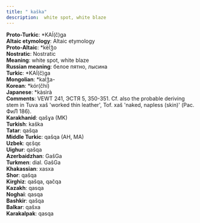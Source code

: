 ```yaml
---
title: " kaška"
description:  white spot, white blaze
---
```


<strong>Proto-Turkic</strong>:  *KAĺ(č)ga<br>
<strong>Altaic etymology</strong>:  Altaic etymology<br>
<strong> Proto-Altaic</strong>:  *kèĺǯo<br>
<strong>Nostratic</strong>:  Nostratic<br>
<strong>Meaning</strong>:  white spot, white blaze<br>
<strong>Russian meaning</strong>:  белое пятно, лысина<br>
<strong>Turkic</strong>:  *KAĺ(č)ga<br>
<strong>Mongolian</strong>:  *kalǯa-<br>
<strong>Korean</strong>:  *kór(čhí)<br>
<strong>Japanese</strong>:  *kàsìrà<br>
<strong>Comments</strong>:  VEWT 241, ЭСТЯ 5, 350-351. Cf. also the probable deriving stem in Tuva xaš 'worked thin leather', Tof. xaš 'naked, napless (skin)' (Рас. ФиЛ 186).<br>
<strong>Karakhanid</strong>:  qašɣa (MK)<br>
<strong>Turkish</strong>:  kaška<br>
<strong>Tatar</strong>:  qašqa<br>
<strong>Middle Turkic</strong>:  qašqa (AH, MA)<br>
<strong>Uzbek</strong>:  qɛšqɛ<br>
<strong>Uighur</strong>:  qašqa<br>
<strong>Azerbaidzhan</strong>:  GašGa<br>
<strong>Turkmen</strong>:  dial. GašGa<br>
<strong>Khakassian</strong>:  xasxa<br>
<strong>Shor</strong>:  qašqa<br>
<strong>Kirghiz</strong>:  qašqa, qačqa<br>
<strong>Kazakh</strong>:  qasqa<br>
<strong>Noghai</strong>:  qasqa<br>
<strong>Bashkir</strong>:  qašqa<br>
<strong>Balkar</strong>:  qašxa<br>
<strong>Karakalpak</strong>:  qasqa<br>



